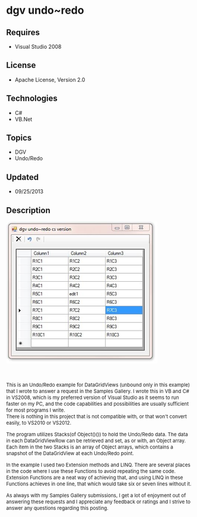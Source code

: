 # dgv undo~redo
## Requires
- Visual Studio 2008
## License
- Apache License, Version 2.0
## Technologies
- C#
- VB.Net
## Topics
- DGV
- Undo/Redo
## Updated
- 09/25/2013
## Description

<p><span style="font-size:small"><img id="97056" src="97056-25-09-2013%2001.36.06.jpg" alt="" width="408" height="382"></span></p>
<p><span style="font-size:small">&nbsp;</span></p>
<p><span style="font-size:small">This is an Undo/Redo example for DataGridViews (unbound only in this example) that I wrote
</span><span style="font-size:small">to answer a request in the Samples Gallery. I wrote this in VB and C# in VS2008, which is my
</span><span style="font-size:small">preferred version of Visual Studio as it seems to run faster on my PC, and the code capabilities
</span><span style="font-size:small">and possibilities are usually sufficient for most programs I write.</span><br>
<span style="font-size:small">There is nothing in this project that is not compatible with, or that won't convert easily, to
</span><span style="font-size:small">VS2010 or VS2012.</span></p>
<p><span style="font-size:small">The program utilizes Stacks(of Object()()) to hold the Undo/Redo data. The data in each DataGridViewRow
</span><span style="font-size:small">can be retrieved and set, as or with, an Object array. Each item in the two Stacks is an array of Object
</span><span style="font-size:small">arrays, which contains a snapshot of the DataGridView at each Undo/Redo point.</span></p>
<p><span style="font-size:small">In the example I used two Extension methods and LINQ. There are several places in the code where I use these
</span><span style="font-size:small">Functions to avoid repeating the same code. Extension Functions are a neat way of achieving that, and using
</span><span style="font-size:small">LINQ in these Functions achieves in one line, that which would take six or seven lines without it.</span></p>
<p><span style="font-size:small">As always with my Samples Gallery submissions, I get a lot of enjoyment out of answering these requests and I appreciate any feedback or ratings and I strive to answer
</span><span style="font-size:small">any questions regarding this posting.</span></p>
